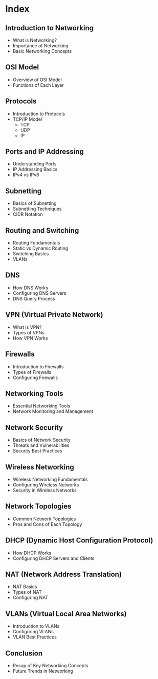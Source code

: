 # Index

## Introduction to Networking
- What is Networking?
- Importance of Networking
- Basic Networking Concepts

## OSI Model
- Overview of OSI Model
- Functions of Each Layer

## Protocols
- Introduction to Protocols
- TCP/IP Model
  - TCP
  - UDP
  - IP

## Ports and IP Addressing
- Understanding Ports
- IP Addressing Basics
- IPv4 vs IPv6

## Subnetting
- Basics of Subnetting
- Subnetting Techniques
- CIDR Notation

## Routing and Switching
- Routing Fundamentals
- Static vs Dynamic Routing
- Switching Basics
- VLANs

## DNS
- How DNS Works
- Configuring DNS Servers
- DNS Query Process

## VPN (Virtual Private Network)
- What is VPN?
- Types of VPNs
- How VPN Works

## Firewalls
- Introduction to Firewalls
- Types of Firewalls
- Configuring Firewalls

## Networking Tools
- Essential Networking Tools
- Network Monitoring and Management

## Network Security
- Basics of Network Security
- Threats and Vulnerabilities
- Security Best Practices

## Wireless Networking
- Wireless Networking Fundamentals
- Configuring Wireless Networks
- Security in Wireless Networks

## Network Topologies
- Common Network Topologies
- Pros and Cons of Each Topology

## DHCP (Dynamic Host Configuration Protocol)
- How DHCP Works
- Configuring DHCP Servers and Clients

## NAT (Network Address Translation)
- NAT Basics
- Types of NAT
- Configuring NAT

## VLANs (Virtual Local Area Networks)
- Introduction to VLANs
- Configuring VLANs
- VLAN Best Practices

## Conclusion
- Recap of Key Networking Concepts
- Future Trends in Networking

